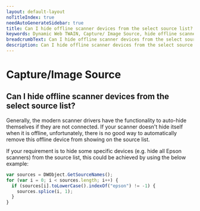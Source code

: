 ```yaml
---
layout: default-layout
noTitleIndex: true
needAutoGenerateSidebar: true
title: Can I hide offline scanner devices from the select source list?
keywords: Dynamic Web TWAIN, Capture/ Image Source, hide offline scanners, source list
breadcrumbText: Can I hide offline scanner devices from the select source list?
description: Can I hide offline scanner devices from the select source list?
---
```


# Capture/Image Source

## Can I hide offline scanner devices from the select source list?

Generally, the modern scanner drivers have the functionality to auto-hide themselves if they are not connected. If your scanner doesn't hide itself when it is offline, unfortunately, there is no good way to automatically remove this offline device from showing on the source list.

If your requirement is to hide some specific devices (e.g. hide all Epson scanners) from the source list, this could be achieved by using the below example:

```javascript
var sources = DWObject.GetSourceNames();
for (var i = 0; i < sources.length; i++) {
  if (sources[i].toLowerCase().indexOf("epson") != -1) {
    sources.splice(i, 1);
  }
}
```
